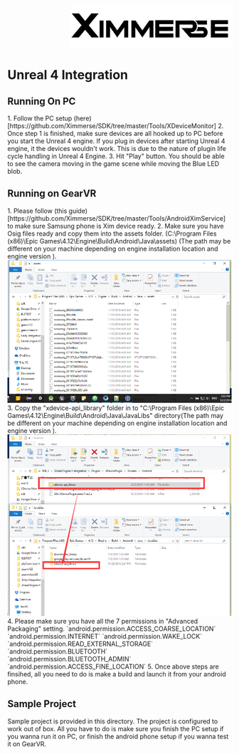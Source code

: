 <div align=right><img src="../Tools/imgs/xim.png" ></div>

<h1> Unreal 4 Integration </h1>

<h2> Running On PC </h2>
1. Follow the PC setup (here)[https://github.com/Ximmerse/SDK/tree/master/Tools/XDeviceMonitor]
2. Once step 1 is finished, make sure devices are all hooked up to PC before you start the Unreal 4 engine. 
If you plug in devices after starting Unreal 4 engine, it the devices wouldn't work. 
This is due to the nature of plugin life cycle handling in Unreal 4 Engine. 
3. Hit "Play" button. You should be able to see the camera moving in the game scene while moving the Blue LED blob.

<h2> Running on GearVR</h2>
1. Please follow (this guide)[https://github.com/Ximmerse/SDK/tree/master/Tools/AndroidXimService] to make sure Samsung phone is Xim device ready.
2. Make sure you have Osig files ready and copy them into the assets folder. (C:\Program Files (x86)\Epic Games\4.12\Engine\Build\Android\Java\assets) (The path may be different on your machine depending on engine installation location and engine version ).
	<div align = center>
	<img src="../Tools/imgs/copy_osigs.png" width="700">
    </div>
3. Copy the "xdevice-api_library" folder in to "C:\Program Files (x86)\Epic Games\4.12\Engine\Build\Android\Java\JavaLibs" directory(The path may be different on your machine depending on engine installation location and engine version ).
	<div align = center>
	<img src="../Tools/imgs/copy_java_libs.png" width="700">
    </div>
4. Please make sure you have all the 7 permissions in "Advanced Packaging" setting. 
	`android.permission.ACCESS_COARSE_LOCATION`
	`android.permission.INTERNET`
	`android.permission.WAKE_LOCK`
	`android.permission.READ_EXTERNAL_STORAGE`
	`android.permission.BLUETOOTH`
	`android.permission.BLUETOOTH_ADMIN`
	`android.permission.ACCESS_FINE_LOCATION`
5. Once above steps are finsihed, all you need to do is make a build and launch it from your android phone. 

<h2> Sample Project </h2>
Sample project is provided in this directory. 
The project is configured to work out of box. 
All you have to do is make sure you finish the PC setup if you wanna run it on PC, or finish the android phone setup if you wanna test it on GearVR.